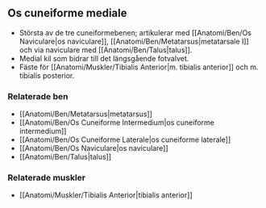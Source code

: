 ## Os cuneiforme mediale

- Största av de tre cuneiformebenen; artikulerar med [[Anatomi/Ben/Os Naviculare|os naviculare]], [[Anatomi/Ben/Metatarsus|metatarsale I]] och via naviculare med [[Anatomi/Ben/Talus|talus]].  
- Medial kil som bidrar till det längsgående fotvalvet.  
- Fäste för [[Anatomi/Muskler/Tibialis Anterior|m. tibialis anterior]] och m. tibialis posterior.

### Relaterade ben
- [[Anatomi/Ben/Metatarsus|metatarsus]]
- [[Anatomi/Ben/Os Cuneiforme Intermedium|os cuneiforme intermedium]]
- [[Anatomi/Ben/Os Cuneiforme Laterale|os cuneiforme laterale]]
- [[Anatomi/Ben/Os Naviculare|os naviculare]]
- [[Anatomi/Ben/Talus|talus]]

### Relaterade muskler
- [[Anatomi/Muskler/Tibialis Anterior|tibialis anterior]]
